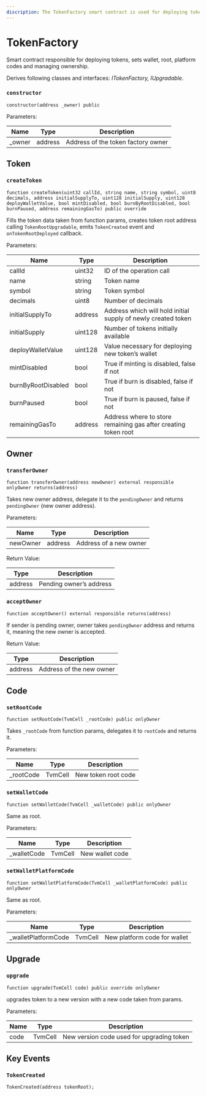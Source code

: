 ```yaml
---
discription: The TokenFactory smart contract is used for deploying tokens, sets wallet, root, platform codes and managing ownership.
---
```


# TokenFactory

Smart contract responsible for deploying tokens, sets wallet, root, platform codes and managing ownership.

Derives following classes and interfaces: *ITokenFactory, IUpgradable*.

### **`constructor`**

```
constructor(address _owner) public
```

Parameters:

| Name   | Type    | Description                        |
|--------|---------|------------------------------------|
| _owner | address | Address of the token factory owner |

## Token

### **`createToken`** 

```
function createToken(uint32 callId, string name, string symbol, uint8 decimals, address initialSupplyTo, uint128 initialSupply, uint128 deployWalletValue, bool mintDisabled, bool burnByRootDisabled, bool burnPaused, address remainingGasTo) public override
```

Fills the token data taken from function params, creates token root address calling `TokenRootUpgradable`, emits `TokenCreated` event and `onTokenRootDeployed` callback.

Parameters:

| Name               | Type    | Description                                                    |
|--------------------|---------|----------------------------------------------------------------|
| callId             | uint32  | ID of the operation call                                       |
| name               | string  | Token name                                                     |
| symbol             | string  | Token symbol                                                   |
| decimals           | uint8   | Number of decimals                                             |
| initialSupplyTo    | address | Address which will hold initial supply of newly created token  |
| initialSupply      | uint128 | Number of tokens initially available                           |
| deployWalletValue  | uint128 | Value necessary for deploying new token’s wallet               |
| mintDisabled       | bool    | True if minting is disabled, false if not                      |
| burnByRootDisabled | bool    | True if burn is disabled, false if not                         |
| burnPaused         | bool    | True if burn is paused, false if not                           |
| remainingGasTo     | address | Address where to store remaining gas after creating token root |

## Owner

### **`transferOwner`** 

```
function transferOwner(address newOwner) external responsible onlyOwner returns(address)
```

Takes new owner address, delegate it to the `pendingOwner` and returns `pendingOwner` (new owner address).

Parameters:

| Name     | Type    | Description            |
|----------|---------|------------------------|
| newOwner | address | Address of a new owner |

Return Value:

| Type    | Description             |
|---------|-------------------------|
| address | Pending owner’s address |

### **`acceptOwner`** 

```
function acceptOwner() external responsible returns(address)
```

If sender is pending owner, owner takes `pendingOwner` address and returns it, meaning the new owner is accepted.

Return Value:

| Type    | Description              |
|---------|--------------------------|
| address | Address of the new owner |

## Code

### **`setRootCode`**

```
function setRootCode(TvmCell _rootCode) public onlyOwner
```

Takes `_rootCode` from function params, delegates it to `rootCode` and returns it.

Parameters:

| Name      | Type    | Description          |
|-----------|---------|----------------------|
| _rootCode | TvmCell | New token root code  |

### **`setWalletCode`** 

```
function setWalletCode(TvmCell _walletCode) public onlyOwner
```

Same as root. 

Parameters:

| Name        | Type    | Description     |
|-------------|---------|-----------------|
| _walletCode | TvmCell | New wallet code |

### **`setWalletPlatformCode`** 

```
function setWalletPlatformCode(TvmCell _walletPlatformCode) public onlyOwner
```

Same as root.

Parameters:

| Name                | Type    | Description                  |
|---------------------|---------|------------------------------|
| _walletPlatformCode | TvmCell | New platform code for wallet |

## Upgrade

### **`upgrade`** 

```
function upgrade(TvmCell code) public override onlyOwner
```

upgrades token to a new version with a new code taken from params. 

Parameters:

| Name | Type    | Description                               |
|------|---------|-------------------------------------------|
| code | TvmCell | New version code used for upgrading token |

## Key Events

### **`TokenCreated`**

```
TokenCreated(address tokenRoot);
```